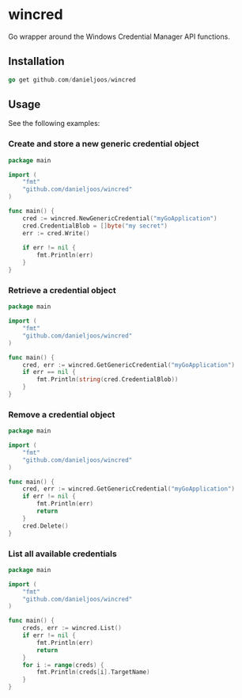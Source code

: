 wincred
=======

Go wrapper around the Windows Credential Manager API functions.


Installation
------------

```Go
go get github.com/danieljoos/wincred
```


Usage
-----

See the following examples:

### Create and store a new generic credential object
```Go
package main

import (
    "fmt"
    "github.com/danieljoos/wincred"
)

func main() {
    cred := wincred.NewGenericCredential("myGoApplication")
    cred.CredentialBlob = []byte("my secret")
    err := cred.Write()
    
    if err != nil {
        fmt.Println(err)
    }
} 
```

### Retrieve a credential object
```Go
package main

import (
    "fmt"
    "github.com/danieljoos/wincred"
)

func main() {
    cred, err := wincred.GetGenericCredential("myGoApplication")
    if err == nil {
        fmt.Println(string(cred.CredentialBlob))
    }
} 
```

### Remove a credential object
```Go
package main

import (
    "fmt"
    "github.com/danieljoos/wincred"
)

func main() {
    cred, err := wincred.GetGenericCredential("myGoApplication")
    if err != nil {
        fmt.Println(err)
        return
    }
    cred.Delete()
} 
```

### List all available credentials
```Go
package main

import (
    "fmt"
    "github.com/danieljoos/wincred"
)

func main() {
    creds, err := wincred.List()
    if err != nil {
        fmt.Println(err)
        return
    }
    for i := range(creds) {
        fmt.Println(creds[i].TargetName)
    }
}
```

